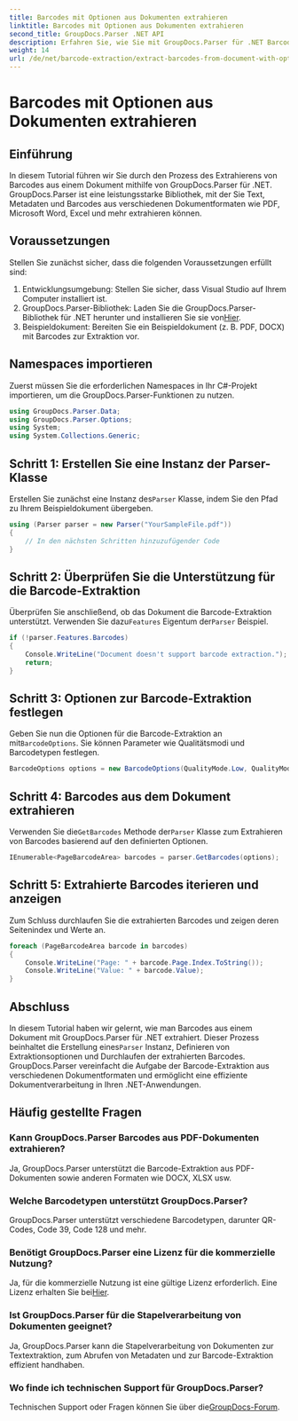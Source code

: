 ```yaml
---
title: Barcodes mit Optionen aus Dokumenten extrahieren
linktitle: Barcodes mit Optionen aus Dokumenten extrahieren
second_title: GroupDocs.Parser .NET API
description: Erfahren Sie, wie Sie mit GroupDocs.Parser für .NET Barcodes aus Dokumenten extrahieren. Umfassendes Tutorial mit Codebeispielen und FAQs.
weight: 14
url: /de/net/barcode-extraction/extract-barcodes-from-document-with-options/
---
```


# Barcodes mit Optionen aus Dokumenten extrahieren

## Einführung
In diesem Tutorial führen wir Sie durch den Prozess des Extrahierens von Barcodes aus einem Dokument mithilfe von GroupDocs.Parser für .NET. GroupDocs.Parser ist eine leistungsstarke Bibliothek, mit der Sie Text, Metadaten und Barcodes aus verschiedenen Dokumentformaten wie PDF, Microsoft Word, Excel und mehr extrahieren können.
## Voraussetzungen
Stellen Sie zunächst sicher, dass die folgenden Voraussetzungen erfüllt sind:
1. Entwicklungsumgebung: Stellen Sie sicher, dass Visual Studio auf Ihrem Computer installiert ist.
2.  GroupDocs.Parser-Bibliothek: Laden Sie die GroupDocs.Parser-Bibliothek für .NET herunter und installieren Sie sie von[Hier](https://releases.groupdocs.com/parser/net/).
3. Beispieldokument: Bereiten Sie ein Beispieldokument (z. B. PDF, DOCX) mit Barcodes zur Extraktion vor.

## Namespaces importieren
Zuerst müssen Sie die erforderlichen Namespaces in Ihr C#-Projekt importieren, um die GroupDocs.Parser-Funktionen zu nutzen.
```csharp
using GroupDocs.Parser.Data;
using GroupDocs.Parser.Options;
using System;
using System.Collections.Generic;
```
## Schritt 1: Erstellen Sie eine Instanz der Parser-Klasse
 Erstellen Sie zunächst eine Instanz des`Parser` Klasse, indem Sie den Pfad zu Ihrem Beispieldokument übergeben.
```csharp
using (Parser parser = new Parser("YourSampleFile.pdf"))
{
    // In den nächsten Schritten hinzuzufügender Code
}
```
## Schritt 2: Überprüfen Sie die Unterstützung für die Barcode-Extraktion
 Überprüfen Sie anschließend, ob das Dokument die Barcode-Extraktion unterstützt. Verwenden Sie dazu`Features` Eigentum der`Parser` Beispiel.
```csharp
if (!parser.Features.Barcodes)
{
    Console.WriteLine("Document doesn't support barcode extraction.");
    return;
}
```
## Schritt 3: Optionen zur Barcode-Extraktion festlegen
 Geben Sie nun die Optionen für die Barcode-Extraktion an mit`BarcodeOptions`. Sie können Parameter wie Qualitätsmodi und Barcodetypen festlegen.
```csharp
BarcodeOptions options = new BarcodeOptions(QualityMode.Low, QualityMode.Low, "QR");
```
## Schritt 4: Barcodes aus dem Dokument extrahieren
 Verwenden Sie die`GetBarcodes` Methode der`Parser` Klasse zum Extrahieren von Barcodes basierend auf den definierten Optionen.
```csharp
IEnumerable<PageBarcodeArea> barcodes = parser.GetBarcodes(options);
```
## Schritt 5: Extrahierte Barcodes iterieren und anzeigen
Zum Schluss durchlaufen Sie die extrahierten Barcodes und zeigen deren Seitenindex und Werte an.
```csharp
foreach (PageBarcodeArea barcode in barcodes)
{
    Console.WriteLine("Page: " + barcode.Page.Index.ToString());
    Console.WriteLine("Value: " + barcode.Value);
}
```

## Abschluss
 In diesem Tutorial haben wir gelernt, wie man Barcodes aus einem Dokument mit GroupDocs.Parser für .NET extrahiert. Dieser Prozess beinhaltet die Erstellung eines`Parser` Instanz, Definieren von Extraktionsoptionen und Durchlaufen der extrahierten Barcodes. GroupDocs.Parser vereinfacht die Aufgabe der Barcode-Extraktion aus verschiedenen Dokumentformaten und ermöglicht eine effiziente Dokumentverarbeitung in Ihren .NET-Anwendungen.

## Häufig gestellte Fragen
### Kann GroupDocs.Parser Barcodes aus PDF-Dokumenten extrahieren?
Ja, GroupDocs.Parser unterstützt die Barcode-Extraktion aus PDF-Dokumenten sowie anderen Formaten wie DOCX, XLSX usw.
### Welche Barcodetypen unterstützt GroupDocs.Parser?
GroupDocs.Parser unterstützt verschiedene Barcodetypen, darunter QR-Codes, Code 39, Code 128 und mehr.
### Benötigt GroupDocs.Parser eine Lizenz für die kommerzielle Nutzung?
 Ja, für die kommerzielle Nutzung ist eine gültige Lizenz erforderlich. Eine Lizenz erhalten Sie bei[Hier](https://purchase.groupdocs.com/buy).
### Ist GroupDocs.Parser für die Stapelverarbeitung von Dokumenten geeignet?
Ja, GroupDocs.Parser kann die Stapelverarbeitung von Dokumenten zur Textextraktion, zum Abrufen von Metadaten und zur Barcode-Extraktion effizient handhaben.
### Wo finde ich technischen Support für GroupDocs.Parser?
 Technischen Support oder Fragen können Sie über die[GroupDocs-Forum](https://forum.groupdocs.com/c/parser/17).